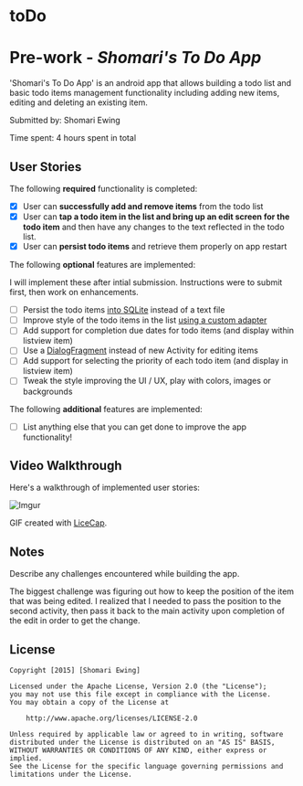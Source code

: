 toDo
====
# Pre-work - *Shomari's To Do App*

'Shomari's To Do App' is an android app that allows building a todo list and basic todo items management functionality including adding new items, editing and deleting an existing item.

Submitted by: Shomari Ewing

Time spent: 4 hours spent in total

## User Stories

The following **required** functionality is completed:

* [x] User can **successfully add and remove items** from the todo list
* [x] User can **tap a todo item in the list and bring up an edit screen for the todo item** and then have any changes to the text reflected in the todo list.
* [x] User can **persist todo items** and retrieve them properly on app restart

The following **optional** features are implemented:

I will implement these after intial submission.  Instructions were to submit first, then work on enhancements.

* [ ] Persist the todo items [into SQLite](http://guides.codepath.com/android/Persisting-Data-to-the-Device#sqlite) instead of a text file
* [ ] Improve style of the todo items in the list [using a custom adapter](http://guides.codepath.com/android/Using-an-ArrayAdapter-with-ListView)
* [ ] Add support for completion due dates for todo items (and display within listview item)
* [ ] Use a [DialogFragment](http://guides.codepath.com/android/Using-DialogFragment) instead of new Activity for editing items
* [ ] Add support for selecting the priority of each todo item (and display in listview item)
* [ ] Tweak the style improving the UI / UX, play with colors, images or backgrounds

The following **additional** features are implemented:

* [ ] List anything else that you can get done to improve the app functionality!

## Video Walkthrough 

Here's a walkthrough of implemented user stories:

![Imgur](http://i.imgur.com/EPt3NlK.gif)

GIF created with [LiceCap](http://www.cockos.com/licecap/).

## Notes

Describe any challenges encountered while building the app.

The biggest challenge was figuring out how to keep the position of the item that was being edited.  I realized that I needed
to pass the position to the second activity, then pass it back to the main activity upon completion of the edit in order
to get the change. 

## License

    Copyright [2015] [Shomari Ewing]

    Licensed under the Apache License, Version 2.0 (the "License");
    you may not use this file except in compliance with the License.
    You may obtain a copy of the License at

        http://www.apache.org/licenses/LICENSE-2.0

    Unless required by applicable law or agreed to in writing, software
    distributed under the License is distributed on an "AS IS" BASIS,
    WITHOUT WARRANTIES OR CONDITIONS OF ANY KIND, either express or implied.
    See the License for the specific language governing permissions and
    limitations under the License.
